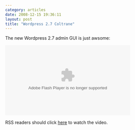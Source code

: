 ```yaml
---
category: articles
date: 2008-12-15 19:36:11
layout: post
title: "Wordpress 2.7 Coltrane"
---
```


<p>The new Wordpress 2.7 admin GUI is just awsome:</p> <embed src="http://v.wordpress.com/hFr8Nyar" type="application/x-shockwave-flash" width="400" height="224" allowscriptaccess="always" allowfullscreen="true"></embed><p>RSS readers should click <a href="//joaobordalo.com">here</a> to watch the video.</p>
